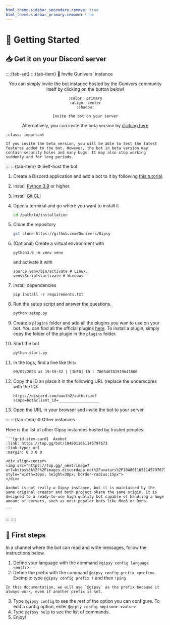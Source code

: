 ```yaml
---
html_theme.sidebar_secondary.remove: true
html_theme.sidebar_primary.remove: true
---
```


# 👋 Getting Started

## 📥 Get it on your Discord server

::::{tab-set}
:::{tab-item} 💌 Invite Gunivers' instance

<div align=center>

You can simply invite the bot instance hosted by the Gunivers community itself by clicking on the button below!

```{button-link} http://utip.io/s/1yhs7W
:color: primary
:align: center
:shadow:

Invite the bot on your server
```

Alternatively, you can invite the beta version by [clicking here](https://discordapp.com/oauth2/authorize?client_id=813836349147840513&scope=bot)

</div>

```{admonition} If you use the beta version
:class: important

If you invite the beta version, you will be able to test the latest features added to the bot. However, the bot in beta version may contain security holes and many bugs. It may also stop working suddenly and for long periods.
```

:::
:::{tab-item} ⚙️ Self-host the bot

1. Create a Discord application and add a bot to it by following [this tutorial](https://discord.com/developers/docs/getting-started).

2. Install [Python 3.9](https://www.python.org/downloads/release/python-390/) or higher.

3. Install [Git CLI](https://git-scm.com/book/en/v2/Getting-Started-The-Command-Line)

4. Open a terminal and go where you want to install it

      ```bash
      cd /path/to/installation
      ```

5. Clone the repository

      ```bash
      git clone https://github.com/Gunivers/Gipsy
      ```

6. (Optional) Create a virtual environment with 

      ```
      python3.9 -m venv venv
      ```
      and activate it with
      ```
      source venv/bin/activate # Linux.
      venv\Scripts\activate # Windows
      ```

7. Install dependencies
   
      ```
      pip install -r requirements.txt
      ```

8.  Run the setup script and answer the questions.

      ```bash
      python setup.py
      ```

9. Create a `plugins` folder and add all the plugins you wan to use on your bot. You can find all the official plugins [here](https://github.com/Gunivers/Gipsy-plugins). To install a plugin, simply copy the folder of the plugin in the `plugins` folder.

10. Start the bot
      ```bash
      python start.py
      ```

11. In the logs, find a line like this:

      ```
      09/02/2023 at 19:59:32 | [INFO] ID : 786546781919641600
      ```

12. Copy the ID an place it in the following URL (replace the underscores with the ID):

      ```
      https://discord.com/oauth2/authorize?scope=bot&client_id=__________________
      ```
   
13. Open the URL in your browser and invite the bot to your server.

:::
:::{tab-item} 🌐 Other instances

Here is the list of other Gipsy instances hosted by trusted peoples:

```` {grid} 2
```{grid-item-card}  Axobot
:link: https://top.gg/bot/1048011651145797673
:link-type: url
:margin: 0 3 0 0

<div align=center>
<img src="https://top.gg/_next/image?url=https%3A%2F%2Fimages.discordapp.net%2Favatars%2F1048011651145797673%2Fc49887b3f50a86b13432f2be002f06bd.png%3Fsize%3D128&w=128&q=75" style="width=30px; height=30px; border-radius:15px">
</div>

Axobot is not really a Gipsy instance, but it is maintained by the same original creator and both project share the same origin. It is designed to a ready-to-use high quality bot capable of handling a huge amount of servers, such as most popular bots like Mee6 or Dyno.

```
````

:::
::::

## 👶 First steps

In a channel where the bot can read and write messages, follow the instructions below.

1. Define your language with the command `@gipsy config language <en|fr>`
2. Define the prefix with the command `@gipsy config prefix <prefix>`. 
   Exemple: type `@gipsy config prefix !` and then `!ping`

```{note}
In this documentation, we will use `@gipsy` as the prefix because it always work, even if another prefix is set.
```
3. Type `@gipsy config` to see the rest of the option you can configure. To edit a config option, enter `@gipsy config <option> <value>`
4. Type `@gipsy help` to see the list of commands.
5. Enjoy!